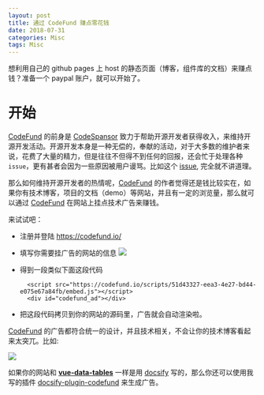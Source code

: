```yaml
---
layout: post
title: 通过 CodeFund 赚点零花钱
date: 2018-07-31
categories: Misc
tags: Misc
---
```


想利用自己的 github pages 上 host 的静态页面（博客，组件库的文档）来赚点钱？准备一个 paypal 账户，就可以开始了。

# 开始
[CodeFund](https://codefund.io/) 的前身是 [CodeSpansor](https://medium.com/codefund/fighting-for-open-source-sustainability-introducing-code-sponsor-577e0ccca025) 致力于帮助开源开发者获得收入，来维持开源开发活动。开源开发本身是一种无偿的，奉献的活动，对于大多数的维护者来说，花费了大量的精力，但是往往不但得不到任何的回报，还会忙于处理各种 `issue`，更有甚者会因为一些原因被用户谩骂。比如这个 [issue](https://github.com/njleonzhang/cordova-baidu-yingyan/issues/8), 完全就不讲道理。

那么如何维持开源开发者的热情呢，[CodeFund](https://codefund.io/) 的作者觉得还是钱比较实在，如果你有技术博客，项目的文档（demo）等网站，并且有一定的浏览量，那么就可以通过 [CodeFund](https://codefund.io/) 在网站上挂点技术广告来赚钱。

来试试吧：

* 注册并登陆 https://codefund.io/
* 填写你需要挂广告的网站的信息
    ![](http://pcs7p33sr.bkt.clouddn.com/e8a557ce-e1b4-3649-0f23-ca39c31a9d3e)
* 得到一段类似下面这段代码

    ```
      <script src="https://codefund.io/scripts/51d43327-eea3-4e27-bd44-e075e67a84fb/embed.js"></script>
      <div id="codefund_ad"></div>
    ```
    
* 把这段代码拷贝到你的网站的源码里，广告就会自动渲染啦。

[CodeFund](https://codefund.io/) 的广告都符合统一的设计，并且技术相关，不会让你的技术博客看起来太突兀。比如:

![](http://pcs7p33sr.bkt.clouddn.com/d45f793a-70b1-3df3-9dee-12111b0f44d5)

如果你的网站和 **[vue-data-tables](https://njleonzhang.github.io/vue-data-tables/)** 一样是用 [docsify](https://docsify.js.org/#/) 写的，那么你还可以使用我写的插件 [docsify-plugin-codefund](https://github.com/njleonzhang/docsify-plugin-codefund) 来生成广告。
